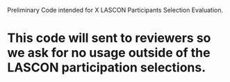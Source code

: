 Preliminary Code intended for X LASCON Participants Selection Evaluation.
# This code will sent to reviewers so we ask for no usage outside of the LASCON participation selections.
